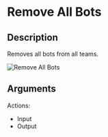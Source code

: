 # Remove All Bots

## Description

Removes all bots from all teams.

![Remove All Bots](../../.gitbook/assets/images/scripting/bots/remove-all-bots.png)

## Arguments

Actions:

- Input
- Output
